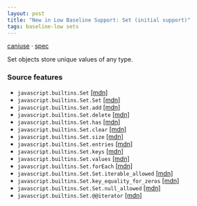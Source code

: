 ```yaml
---
layout: post
title: "New in Low Baseline Support: Set (initial support)"
tags: baseline-low sets
---
```


[caniuse](https://caniuse.com/?search=set) · [spec](https://tc39.es/ecma262/multipage/keyed-collections.html#sec-set-objects)

Set objects store unique values of any type.

### Source features

- ``javascript.builtins.Set`` [[mdn]](https://developer.mozilla.org/en-US/search?q=javascript.builtins.Set)
- ``javascript.builtins.Set.Set`` [[mdn]](https://developer.mozilla.org/en-US/search?q=javascript.builtins.Set.Set)
- ``javascript.builtins.Set.add`` [[mdn]](https://developer.mozilla.org/en-US/search?q=javascript.builtins.Set.add)
- ``javascript.builtins.Set.delete`` [[mdn]](https://developer.mozilla.org/en-US/search?q=javascript.builtins.Set.delete)
- ``javascript.builtins.Set.has`` [[mdn]](https://developer.mozilla.org/en-US/search?q=javascript.builtins.Set.has)
- ``javascript.builtins.Set.clear`` [[mdn]](https://developer.mozilla.org/en-US/search?q=javascript.builtins.Set.clear)
- ``javascript.builtins.Set.size`` [[mdn]](https://developer.mozilla.org/en-US/search?q=javascript.builtins.Set.size)
- ``javascript.builtins.Set.entries`` [[mdn]](https://developer.mozilla.org/en-US/search?q=javascript.builtins.Set.entries)
- ``javascript.builtins.Set.keys`` [[mdn]](https://developer.mozilla.org/en-US/search?q=javascript.builtins.Set.keys)
- ``javascript.builtins.Set.values`` [[mdn]](https://developer.mozilla.org/en-US/search?q=javascript.builtins.Set.values)
- ``javascript.builtins.Set.forEach`` [[mdn]](https://developer.mozilla.org/en-US/search?q=javascript.builtins.Set.forEach)
- ``javascript.builtins.Set.Set.iterable_allowed`` [[mdn]](https://developer.mozilla.org/en-US/search?q=javascript.builtins.Set.Set.iterable_allowed)
- ``javascript.builtins.Set.key_equality_for_zeros`` [[mdn]](https://developer.mozilla.org/en-US/search?q=javascript.builtins.Set.key_equality_for_zeros)
- ``javascript.builtins.Set.Set.null_allowed`` [[mdn]](https://developer.mozilla.org/en-US/search?q=javascript.builtins.Set.Set.null_allowed)
- ``javascript.builtins.Set.@@iterator`` [[mdn]](https://developer.mozilla.org/en-US/search?q=javascript.builtins.Set.@@iterator)
